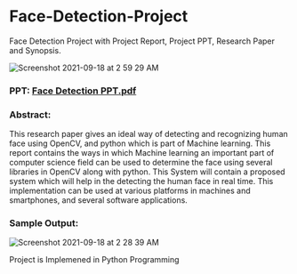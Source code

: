# Face-Detection-Project
Face Detection Project with Project Report, Project PPT, Research Paper and Synopsis. 

![Screenshot 2021-09-18 at 2 59 29 AM](https://user-images.githubusercontent.com/28294942/133855594-c8a1bc20-eb3e-44b8-9828-aa7c5b90a1b2.png)


### PPT: [Face Detection PPT.pdf](https://github.com/Vatshayan/Face-Detection-Project/files/7188440/Face.Detection.PPT.pdf)

### Abstract: 
This research paper gives an ideal way of detecting and recognizing human face using OpenCV, and python which is part of Machine learning. This report contains the ways in which Machine learning an important part of computer science field can be used to determine the face using several libraries in OpenCV along with python. This System will contain a proposed system which will help in the detecting the human face in real time. This implementation can be used at various platforms in machines and smartphones, and several software applications.

### Sample Output:

![Screenshot 2021-09-18 at 2 28 39 AM](https://user-images.githubusercontent.com/28294942/133853780-f95b8c4f-fb20-4120-ac20-3d80cd21714b.png)

Project is Implemened in Python Programming

